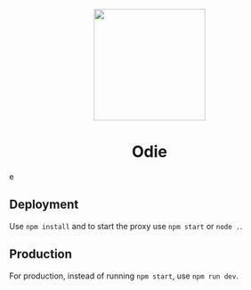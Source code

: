 <p align="center"><img src="./public/dark-mode.png" height="200"></p>

<h1 align="center">Odie</h1>

e

## Deployment

Use `npm install` and to start the proxy use `npm start` or `node .`.

## Production

For production, instead of running `npm start`, use `npm run dev`.
